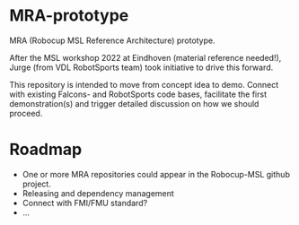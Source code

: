 # MRA-prototype

MRA (Robocup MSL Reference Architecture) prototype.

After the MSL workshop 2022 at Eindhoven (material reference needed!), Jurge (from VDL RobotSports team) took initiative to drive this forward.

This repository is intended to move from concept idea to demo. Connect with existing Falcons- and RobotSports code bases, facilitate the first demonstration(s) and trigger detailed discussion on how we should proceed.

# Roadmap

* One or more MRA repositories could appear in the Robocup-MSL github project.
* Releasing and dependency management
* Connect with FMI/FMU standard?
* ...
